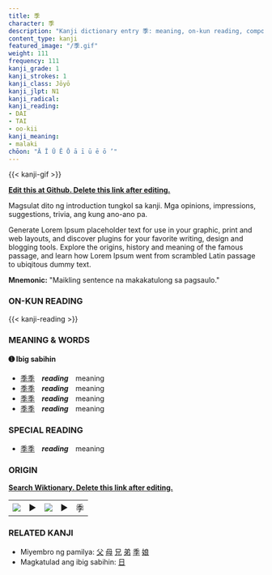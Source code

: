 ```yaml
---
title: 季
character: 季
description: "Kanji dictionary entry 季: meaning, on-kun reading, compounds, origin, related kanji"
content_type: kanji
featured_image: "/季.gif"
weight: 111
frequency: 111
kanji_grade: 1
kanji_strokes: 1
kanji_class: Jōyō
kanji_jlpt: N1
kanji_radical: 
kanji_reading: 
- DAI
- TAI
- oo-kii
kanji_meaning:
- malaki
chōon: "Ā Ī Ū Ē Ō ā ī ū ē ō ’"
---
```

[//]: # (Don't edit the line below. Kanji animated GIF code is automatically generated.)
{{< kanji-gif >}}

[//]: # (Edit below this line.)

**[Edit this at Github. Delete this link after editing.](https://github.com/tim0g/tim/tree/main/content/kanji/季/index.md)**

Magsulat dito ng introduction tungkol sa kanji. Mga opinions, impressions, suggestions, trivia, ang kung ano-ano pa.

Generate Lorem Ipsum placeholder text for use in your graphic, print and web layouts, and discover plugins for your favorite writing, design and blogging tools. Explore the origins, history and meaning of the famous passage, and learn how Lorem Ipsum went from scrambled Latin passage to ubiqitous dummy text.
 
**Mnemonic:** "Maikling sentence na makakatulong sa pagsaulo."

### ON-KUN READING

[//]: # (Don't edit the line below. ON-KUN READING code is automatically generated.)
{{< kanji-reading >}}

### MEANING & WORDS

#### ➊ **Ibig sabihin**
  - [季](../季)[季](../季)　***reading***　meaning
  - [季](../季)[季](../季)　***reading***　meaning
  - [季](../季)[季](../季)　***reading***　meaning
  - [季](../季)[季](../季)　***reading***　meaning

### SPECIAL READING
  - [季](../季)[季](../季)　***reading***　meaning

### ORIGIN

**[Search Wiktionary. Delete this link after editing.](https://wiktionary.org/wiki/季)**
<table class="kanji-table"><tr><td>
<img src="60px-季-bronze.svg.png">
</td><td>▶</td><td>
<img src="60px-季-oracle.svg.png">
</td><td>▶</td>
<td class="kanji-origin">季</td>
</tr></table>

### RELATED KANJI
- Miyembro ng pamilya: [父](../父) [母](../母) [兄](../兄) [弟](../弟) [季](../季) [娘](../娘)
- Magkatulad ang ibig sabihin: [日](../日)
